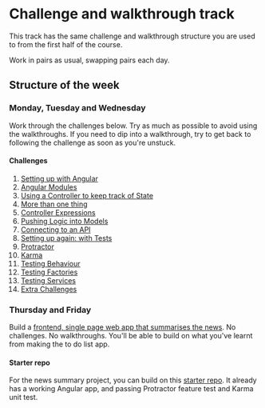 # Challenge and walkthrough track

This track has the same challenge and walkthrough structure you are used to from the first half of the course.

Work in pairs as usual, swapping pairs each day.

## Structure of the week

### Monday, Tuesday and Wednesday

Work through the challenges below.  Try as much as possible to avoid using the walkthroughs.  If you need to dip into a walkthrough, try to get back to following the challenge as soon as you're unstuck.

#### Challenges

1. [Setting up with Angular](01_setting_up_with_angular.md)
2. [Angular Modules](02_angular_modules.md)
3. [Using a Controller to keep track of State](03_using_a_controller_to_keep_track_of_state.md)
4. [More than one thing](04_more_than_one_thing.md)
5. [Controller Expressions](05_controller_expressions.md)
6. [Pushing Logic into Models](06_pushing_logic_into_models.md)
7. [Connecting to an API](07_connecting_to_an_api.md)
8. [Setting up again: with Tests](08_setting_up_again_with_tests.md)
9. [Protractor](09_protractor.md)
10. [Karma](10_karma.md)
11. [Testing Behaviour](11_testing_behaviour.md)
12. [Testing Factories](12_testing_factories.md)
13. [Testing Services](13_testing_services.md)
14. [Extra Challenges](14_extra_challenges.md)

### Thursday and Friday

Build a [frontend, single page web app that summarises the news](news_summary_project.md).  No challenges.  No walkthroughs.  You'll be able to build on what you've learnt from making the to do list app.

#### Starter repo

For the news summary project, you can build on this [starter repo](https://github.com/makersacademy/news-summary).  It already has a working Angular app, and passing Protractor feature test and Karma unit test.
